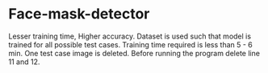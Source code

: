 # Face-mask-detector
Lesser training time, Higher accuracy.
Dataset is used such that model is trained for all possible test cases.
Training time required is less than 5 - 6 min.
One test case image is deleted. Before running the program delete line 11 and 12.
